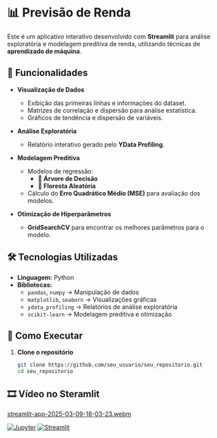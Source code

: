 # 📊 Previsão de Renda

Este é um aplicativo interativo desenvolvido com **Streamlit** para análise exploratória e modelagem preditiva de renda, utilizando técnicas de **aprendizado de máquina**.

## 🚀 Funcionalidades

- **Visualização de Dados**  
  - Exibição das primeiras linhas e informações do dataset.  
  - Matrizes de correlação e dispersão para análise estatística.  
  - Gráficos de tendência e dispersão de variáveis.  

- **Análise Exploratória**  
  - Relatório interativo gerado pelo **YData Profiling**.  

- **Modelagem Preditiva**  
  - Modelos de regressão:  
    - 🌳 **Árvore de Decisão**  
    - 🌲 **Floresta Aleatória**  
  - Cálculo do **Erro Quadrático Médio (MSE)** para avaliação dos modelos.  

- **Otimização de Hiperparâmetros**  
  - **GridSearchCV** para encontrar os melhores parâmetros para o modelo.  

## 🛠 Tecnologias Utilizadas

- **Linguagem:** Python  
- **Bibliotecas:**  
  - `pandas`, `numpy` → Manipulação de dados  
  - `matplotlib`, `seaborn` → Visualizações gráficas  
  - `ydata_profiling` → Relatórios de análise exploratória  
  - `scikit-learn` → Modelagem preditiva e otimização  

## 📌 Como Executar

1. **Clone o repositório**  
   ```bash
   git clone https://github.com/seu_usuario/seu_repositorio.git
   cd seu_repositorio

## 🎞️ Vídeo no Steramlit

[streamlit-app-2025-03-09-18-03-23.webm](https://github.com/user-attachments/assets/bd6967f1-afc6-459b-b7ac-5a3870bd9d55)


[![Jupyter](https://img.shields.io/badge/Jupyter-F37626.svg?&logo=Jupyter&logoColor=white)](https://github.com/PaulodiasDeveloper/Previsao_renda/blob/main/projeto02.ipynbb)
[![Streamlit](https://img.shields.io/badge/Streamlit-FF4B4B?logo=Streamlit&logoColor=white)](https://previsaorenda-mamaurgdbsndneosj7kxko.streamlit.app/)
